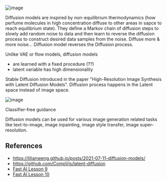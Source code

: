 




![image](https://user-images.githubusercontent.com/2610866/207792897-3b791f6f-cdd4-4a6a-8092-a61db8f5f0f3.png)


Diffusion models are inspired by non-equilibrium thermodynamics (how perfume molecules in high concentration diffuse to other areas in sapce to reach equilibrium state). They define a Markov chain of diffusion steps to slowly add random noise to data and then learn to reverse the diffusion process  to construct desired data samples from the noise. Diffuse more & more noise... Diffusion model reverses the Diffusion process.

Unlike VAE or flow models, diffusion models
  - are learned with a fixed procedure (??)
  - latent variable has high dimensionality

Stable Diffusion introduced in the paper "High-Resolution Image Synthesis with Latent Diffusion Models".
Diffusion process happens in the Latent space instead of image space.


![image](https://user-images.githubusercontent.com/2610866/207803720-8b938185-1697-4623-aea3-ae7cec694597.png)


Classifier-free guidance

Diffusion models can be used for various image generation related tasks like text-to-image, image inpainting, image style transfer, image super-resolution.

## References
 
  - https://lilianweng.github.io/posts/2021-07-11-diffusion-models/
  - https://github.com/CompVis/latent-diffusion
  - [Fast AI Lesson 9](https://www.youtube.com/watch?v=_7rMfsA24Ls)
  - [Fast AI Lesson 10](https://www.youtube.com/watch?v=6StU6UtZEbU)
